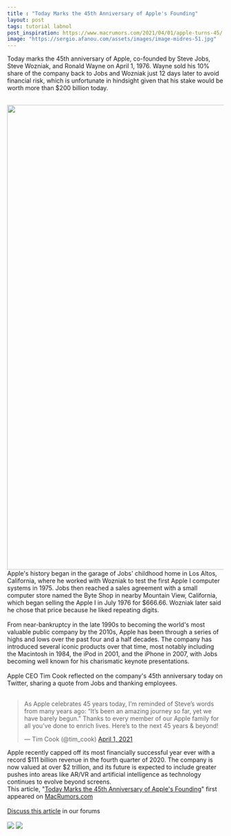 ```yaml
---
title : "Today Marks the 45th Anniversary of Apple's Founding"
layout: post
tags: tutorial labnol
post_inspiration: https://www.macrumors.com/2021/04/01/apple-turns-45/
image: "https://sergio.afanou.com/assets/images/image-midres-51.jpg"
---
```


Today marks the 45th anniversary of Apple, co-founded by Steve Jobs, Steve Wozniak, and Ronald Wayne on April 1, 1976. Wayne sold his 10% share of the company back to Jobs and Wozniak just 12 days later to avoid financial risk, which is unfortunate in hindsight given that his stake would be worth more than &#36;200 billion today.
<br/>

<br/>
<img src="https://images.macrumors.com/article-new/2021/04/jobs-wozniak-1976.jpeg" alt="" width="1920" height="1080" class="aligncenter size-full wp-image-791965" />
<br/>
Apple's history began in the garage of Jobs' childhood home in Los Altos, California, where he worked with Wozniak to test the first Apple I computer systems in 1975. Jobs then reached a sales agreement with a small computer store named the Byte Shop in nearby Mountain View, California, which began selling the Apple I in July 1976 for &#36;666.66. Wozniak later said he chose that price because he liked repeating digits.
<br/>

<br/>
From near-bankruptcy in the late 1990s to becoming the world's most valuable public company by the 2010s, Apple has been through a series of highs and lows over the past four and a half decades. The company has introduced several iconic products over that time, most notably including the Macintosh in 1984, the iPod in 2001, and the iPhone in 2007, with Jobs becoming well known for his charismatic keynote presentations.
<br/>

<br/>
Apple CEO Tim Cook reflected on the company's 45th anniversary today on Twitter, sharing a quote from Jobs and thanking employees.
<br/>

<br/>
<div class="center-wrap"><blockquote class="twitter-tweet"><p lang="en" dir="ltr">As Apple celebrates 45 years today, I’m reminded of Steve’s words from many years ago: “It’s been an amazing journey so far, yet we have barely begun.” Thanks to every member of our Apple family for all you’ve done to enrich lives. Here’s to the next 45 years &amp; beyond!</p>&mdash; Tim Cook (@tim_cook) <a href="https://twitter.com/tim_cook/status/1377622693261021184?ref_src=twsrc%5Etfw">April 1, 2021</a></blockquote> <script async src="https://platform.twitter.com/widgets.js" charset="utf-8"></script></div>Apple recently capped off its most financially successful year ever with a record &#36;111 billion revenue in the fourth quarter of 2020. The company is now valued at over &#36;2 trillion, and its future is expected to include greater pushes into areas like AR/VR and artificial intelligence as technology continues to evolve beyond screens.<br/>This article, &quot;<a href="https://www.macrumors.com/2021/04/01/apple-turns-45/">Today Marks the 45th Anniversary of Apple&#039;s Founding</a>&quot; first appeared on <a href="https://www.macrumors.com">MacRumors.com</a><br/><br/><a href="https://forums.macrumors.com/threads/today-marks-the-45th-anniversary-of-apples-founding.2290313/">Discuss this article</a> in our forums<br/><br/><div class="feedflare">
<a href="http://feeds.macrumors.com/~ff/MacRumors-All?a=HvTPiD14nFY:BANcGT4-CLc:6W8y8wAjSf4"><img src="http://feeds.feedburner.com/~ff/MacRumors-All?d=6W8y8wAjSf4" border="0"></img></a> <a href="http://feeds.macrumors.com/~ff/MacRumors-All?a=HvTPiD14nFY:BANcGT4-CLc:qj6IDK7rITs"><img src="http://feeds.feedburner.com/~ff/MacRumors-All?d=qj6IDK7rITs" border="0"></img></a>
</div><img src="http://feeds.feedburner.com/~r/MacRumors-All/~4/HvTPiD14nFY" height="1" width="1" alt=""/>